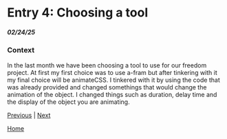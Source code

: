 # Entry 4: Choosing a tool
##### 02/24/25

### Context
In the last month we have been choosing a tool to use for our freedom project. At first my first choice was to use a-fram but after tinkering with it my final choice will be animateCSS. I tinkered with it by using the code that was already provided and changed somethings that would change the animation of the object. I changed things such as duration, delay time and the display of the object you are animating.

[Previous](entry03.md) | [Next](entry05.md)

[Home](../README.md)
